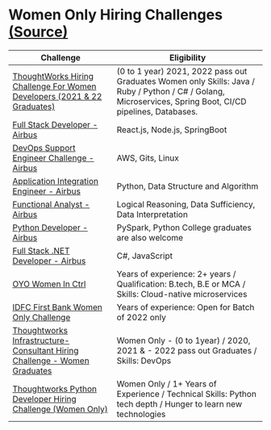 # Women Only Hiring Challenges [(Source)](https://www.hackerearth.com/challenges/?utm_source=banner&utm_medium=he&utm_campaign=HackerEarthChallenges)
 
|     Challenge      |   Eligibility    |
| ------------------ | ---------------- |
| [ThoughtWorks Hiring Challenge For Women Developers (2021 & 22 Graduates)](https://assessment.hackerearth.com/challenges/hiring/thoughtworks-hiring-challenge-for-women-developer-2022/?utm_source=email&utm_medium=content&utm_campaign=ThoughtWorksHiringChallengeForWomenDevelopers2021-22Graduates) |	(0 to 1 year) 2021, 2022 pass out Graduates Women only Skills: Java / Ruby / Python / C# / Golang, Microservices, Spring Boot, CI/CD pipelines, Databases. 
| [Full Stack Developer - Airbus](https://assessment.hackerearth.com/challenges/hiring/airbus-wonderhacks-10-fullstack-developer/?utm_source=email&utm_medium=content&utm_campaign=FullStackDeveloper-Airbus)	| React.js, Node.js, SpringBoot	|
| [DevOps Support Engineer Challenge - Airbus](https://assessment.hackerearth.com/challenges/hiring/airbus-wonderhacks-1-devops-support-engineer/?utm_source=email&utm_medium=content&utm_campaign=DevOpsSupportEngineerChallenge-Airbus)	| AWS, Gits, Linux	|
| [Application Integration Engineer - Airbus](https://assessment.hackerearth.com/challenges/hiring/airbus-wonderhacks-10-application-integration-engineer/?utm_source=email&utm_medium=content&utm_campaign=ApplicationIntegrationEngineer-Airbus)	| Python, Data Structure and Algorithm	|
| [Functional Analyst - Airbus](https://assessment.hackerearth.com/challenges/hiring/airbus-wonderhacks-10-functional-analyst/?utm_source=email&utm_medium=content&utm_campaign=FunctionalAnalyst-Airbus)	| Logical Reasoning, Data Sufficiency, Data Interpretation	|
| [Python Developer - Airbus](https://assessment.hackerearth.com/challenges/hiring/airbus-wonderhacks-10-python-developer/?utm_source=email&utm_medium=content&utm_campaign=PythonDeveloper-Airbus)	| PySpark, Python College graduates are also welcome |
| [Full Stack .NET Developer - Airbus](https://assessment.hackerearth.com/challenges/hiring/airbus-wonderhacks-10-full-stack-developer-net/?utm_source=email&utm_medium=content&utm_campaign=FullStackdotNETDeveloper-Airbus) |	C#, JavaScript |
| [OYO Women In Ctrl](https://assessment.hackerearth.com/challenges/hiring/women-in-ctrl/) | Years of experience: 2+ years / Qualification: B.tech, B.E or MCA / Skills: Cloud-native microservices	|
| [IDFC First Bank Women Only Challenge](https://assessment.hackerearth.com/challenges/hiring/idfc-first-bank_women-only-challenge/?utm_source=email&utm_medium=content&utm_campaign=IDFCFirstBankWomenOnlyChallenge)	| Years of experience: Open for Batch of 2022 only	|
| [Thoughtworks Infrastructure-Consultant Hiring Challenge - Women Graduates](https://assessment.hackerearth.com/challenges/hiring/thoughtworks-infra-consultant-hiring-challenge-3/?utm_source=email&utm_medium=content&utm_campaign=ThoughtworksInfrastructure-ConsultantHiringChallenge-WomenGraduates) | Women Only - (0 to 1year) / 2020, 2021 & - 2022 pass out Graduates / Skills: DevOps	|
| [Thoughtworks Python Developer Hiring Challenge (Women Only)](https://assessment.hackerearth.com/challenges/hiring/python-developer-hiring-challenge-women-graduates/?utm_source=email&utm_medium=content&utm_campaign=ThoughtworksPythonDeveloperHiringChallenge-WomenOnly) | Women Only / 1+ Years of Experience / Technical Skills: Python tech depth / Hunger to learn new technologies |
